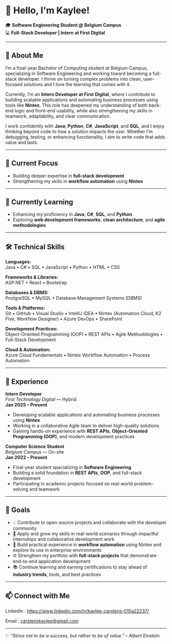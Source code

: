 # 👋 Hello, I'm Kaylee!

🎓 **Software Engineering Student @ Belgium Campus**  
💻 **Full-Stack Developer | Intern at First Digital**

---
## 🌟 About Me

I’m a final-year Bachelor of Computing student at Belgium Campus, specializing in Software Engineering and working toward becoming a full-stack developer. I thrive on turning complex problems into clean, user-focused solutions and I love the learning that comes with it.

Currently, I’m an **Intern Developer at First Digital**, where I contribute to building scalable applications and automating business processes using tools like **Nintex**. This role has deepened my understanding of both back-end logic and front-end usability, while also strengthening my skills in teamwork, adaptability, and clear communication.

I work confidently with **Java**, **Python**, **C#**, **JavaScript**, and **SQL**, and I enjoy thinking beyond code to how a solution impacts the user. Whether I’m debugging, testing, or enhancing functionality, I aim to write code that adds value and lasts.

---
## 🔭 Current Focus  

- Building deeper expertise in **full-stack development** 
- Strengthening my skills in **workflow automation** using **Nintex**

---
## 🌱 Currently Learning  

- Enhancing my proficiency in **Java**, **C#**, **SQL**, and **Python**  
- Exploring **web development frameworks**, **clean architecture**, and **agile methodologies**

---
## 🛠️ Technical Skills  

**Languages:**  
Java • C# • SQL • JavaScript • Python • HTML • CSS  

**Frameworks & Libraries:**  
ASP.NET • React • Bootstrap  

**Databases & DBMS:**  
PostgreSQL • MySQL • Database Management Systems (DBMS)  

**Tools & Platforms:**  
Git • GitHub • Visual Studio • IntelliJ IDEA • Nintex (Automation Cloud, K2 Five, Workflow Designer) • Azure DevOps • SharePoint  

**Development Practices:**  
Object-Oriented Programming (OOP) • REST APIs • Agile Methodologies • Full-Stack Development  

**Cloud & Automation:**  
Azure Cloud Fundamentals • Nintex Workflow Automation • Process Automation

---
## 💼 Experience  

**Intern Developer**  
*First Technology Digital* — Hybrid  
**Jan 2025 – Present**  
- Developing scalable applications and automating business processes using **Nintex**  
- Working in a collaborative Agile team to deliver high-quality solutions  
- Gaining hands-on experience with **REST APIs**, **Object-Oriented Programming (OOP)**, and modern development practices  

**Computer Science Student**  
*Belgium Campus* — On-site  
**Jan 2022 – Present**  
- Final-year student specializing in **Software Engineering**  
- Building a solid foundation in **REST APIs**, **OOP**, and full-stack development  
- Participating in academic projects focused on real-world problem-solving and teamwork

---
## 🎯 Goals

- 💡 Contribute to open-source projects and collaborate with the developer community  
- 🚀 Apply and grow my skills in real-world scenarios through impactful internships and collaborative development work  
- 🤖 Build practical experience in **workflow automation** using Nintex and explore its use in enterprise environments  
- 🌐 Strengthen my portfolio with **full-stack projects** that demonstrate end-to-end application development  
- 📚 Continue learning and earning certifications to stay ahead of **industry trends**, tools, and best practices
 
---
## 📫 Connect with Me

LinkedIn : https://www.linkedin.com/in/kaylee-carstens-015a22237/

Email : carstenskaylee@gmail.com

---
✨ *“Strive not to be a success, but rather to be of value.” – Albert Einstein*  





